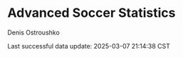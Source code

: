 # Advanced Soccer Statistics
Denis Ostroushko

<!-- gfm -->

Last successful data update: 2025-03-07 21:14:38 CST
